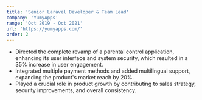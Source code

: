 ```yaml
---
title: 'Senior Laravel Developer & Team Lead'
company: 'YumyApps'
range: 'Oct 2019 - Oct 2021'
url: 'https://yumyapps.com/'
order: 2
---
```


- Directed the complete revamp of a parental control application, enhancing its user interface and system security, which resulted in a 35% increase in user engagement.
- Integrated multiple payment methods and added multilingual support, expanding the product's market reach by 20%.
- Played a crucial role in product growth by contributing to sales strategy, security improvements, and overall consistency.
